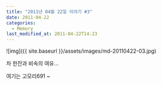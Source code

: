 ```yaml
---
title: "2011년 04월 22일 이야기 #3"
date: 2011-04-22
categories:
  - Memory
last_modified_at: 2011-04-22T14:23
---
```


![img]({{ site.baseurl }}/assets/images/md-20110422-03.jpg)

차 한잔과 비속의 여유... 

여기는 고모리691 ~
